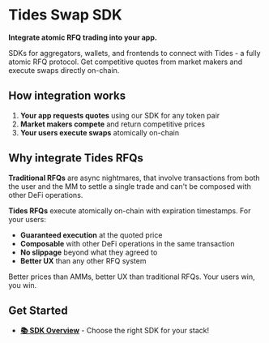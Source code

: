 # Tides Swap SDK

**Integrate atomic RFQ trading into your app.**

SDKs for aggregators, wallets, and frontends to connect with Tides - a fully atomic RFQ protocol. Get competitive quotes from market makers and execute swaps directly on-chain.

## How integration works

1. **Your app requests quotes** using our SDK for any token pair
2. **Market makers compete** and return competitive prices
3. **Your users execute swaps** atomically on-chain

## Why integrate Tides RFQs

**Traditional RFQs** are async nightmares, that involve transactions from both the user and the MM to settle a single trade and can't be composed with other DeFi operations.

**Tides RFQs** execute atomically on-chain with expiration timestamps. For your users:

- **Guaranteed execution** at the quoted price
- **Composable** with other DeFi operations in the same transaction
- **No slippage** beyond what they agreed to
- **Better UX** than any other RFQ system

Better prices than AMMs, better UX than traditional RFQs. Your users win, you win.

## Get Started

- [**📚 SDK Overview**](./docs/sdk-overview.md) - Choose the right SDK for your stack!
